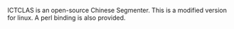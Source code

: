 ICTCLAS is an open-source Chinese Segmenter. This is a modified version for linux. A perl binding is also provided.